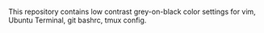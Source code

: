 This repository contains low contrast grey-on-black color settings for vim, Ubuntu Terminal, git bashrc, tmux config.
